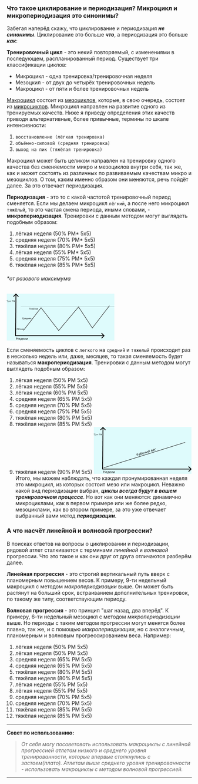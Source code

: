### Что такое циклирование и периодизация? Микроцикл и микропериодизация это синонимы?
 Забегая наперёд скажу, что циклирование и периодизация ***не синонимы***. Циклирование это больше ***что***, а периодизация это больше ***как***:


**Тренировочный цикл** - это некий повторяемый, с изменениями в последующем, распланированный период. 
Существует три классификации циклов:

- Микроцикл - одна тренировка/тренировочная неделя 
- Мезоцкил - от двух до четырёх тренировочных недель 
- Макроцикл - от пяти и более тренировочных недель

<u>Макроцикл</u> состоит из <u>мезоциклов</u>, которые, в свою очередь, состоят из <u>микроциклов</u>. 
Микроцикл направлен на развитие одного из тренируемых качеств. 
Ниже я приведу определения этих качеств приводя альтернативные, более привычные, термины по шкале интенсивности:
 
1. `восстановление (лёгкая тренировка)`
2. `объёмно-силовой (средняя тренировка)` 
3. `выход на пик (тяжёлая тренировка)` 

Макроцикл может быть целиком направлен 
на тренировку одного качества без сменяемости микро и мезоциклов внутри себя, так же, как и может состоять из различных по развиваемым качествам микро и мезоциклов. О том, каким именно образом они меняются, речь пойдёт далее. За это отвечает периодизация.

**Периодизация** - это то с какой частотой тренировочный период сменяется. 
Если мы делаем микроцикл `лёгкий`, а после него микроцикл `тяжёлый`, то это частая смена периода, 
иными словами, - **микропериодизация**. 
Тренировки с данным методом  могут выглядеть подобным образом:
1. лёгкая неделя (50% PM* 5х5)
2. средняя неделя (70% РМ* 5х5)
3. тяжёлая неделя (80% РМ* 5х5)
4. лёгкая неделя (55% PM* 5х5)
5. средняя неделя (75% РМ* 5х5)
6. тяжёлая неделя (85% РМ* 5х5)
###### *от разового максимума
![alt text](Untitled2.png)

Если сменяемость циклов с `легкого` на `средний` и `тяжелый` происходит раз в несколько недель или, даже, месяцев, то такая сменяемость будет называться **макропериодизация**.
Тренировки с данным методом  могут выглядеть подобным образом:
1. лёгкая неделя (50% РМ 5х5)
2. лёгкая неделя (55% РМ 5х5)
3. лёгкая неделя (60% РМ 5х5)
4. средняя неделя (65% РМ 5х5)
5. средняя неделя (70% РМ 5х5)
6. средняя неделя (75% РМ 5х5)
7. тяжёлая неделя (80% РМ 5х5)
8. тяжёлая неделя (85% РМ 5х5)
9. тяжёлая неделя (90% РМ 5х5)
![alt text](Untitled.png)
Итого, мы можем наблюдать, что каждая пронумированная неделя это микроцикл, из которых состоит мезо или макроцикл. Неважно какой вид периодизации выбран, ***циклы всегда будут в вашем тренировочном процессе***. Но вот как они меняются: динамично микроциклами, как в первом примере или же более редко, мезоциклами, как во втором примере, за это уже отвечает выбранный вами метод ***периодизации***. 


### А что насчёт линейной и волновой прогрессии?
В поисках ответов на вопросы о циклировании и периодизации, рядовой атлет сталкивается с терминами *линейной* и *волновой* прогрессии.
Что это такое и как они друг от друга отличаются разберём далее.       

**Линейная прогрессия** - это строгий вертикальный путь вверх с планомерным повышением весов. К примеру, 9-ти недельный макроцикл с методом *макропериодизации* выше. Он может быть растянут на больший срок, встраиванием дополнительных тренировок, по такому же типу, соответствующим периоду.

**Волновая прогрессия** - это принцип "шаг назад, два вперёд". К примеру, 6-ти недельный мезоцикл с методом *микропериодизации* выше. Но периоды с таким методом прогрессии могут менятся более плавно, так же, и с помощью *макропериодизации*, но с аналогичным, планомерным и волновым прогрессированием веса. Например:
1. лёгкая неделя (50% РМ 5х5)
2. лёгкая неделя (50% РМ 5х5)
3. средняя неделя (65% РМ 5х5)
4. средняя неделя (65% РМ 5х5)
5. тяжёлая неделя (80% РМ 5х5)
6. тяжёлая неделя (80% РМ 5х5)
7. лёгкая неделя (55% РМ 5х5)
8. лёгкая неделя (55% РМ 5х5)
9. средняя неделя (70% РМ 5х5)
10. средняя неделя (70% РМ 5х5)
11. тяжёлая неделя (85% РМ 5х5)
12. тяжёлая неделя (85% РМ 5х5)




---
**Совет по использованию:**

>*От себя могу посоветовать использовать макроциклы с линейной прогрессией атлетам низкого и среднего уровня тренированности, которые впервые столкнулись с застоем(плато). Атлетам выше среднего уровня тренированности - использовать макроциклы с методом волновой прогрессией.*


---





































































































































































































































































































































































































































































































































































































































































































































































































































































































































































































